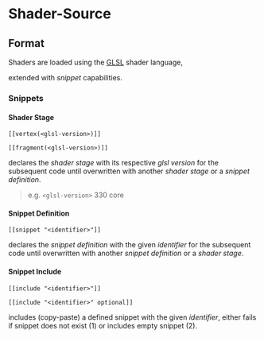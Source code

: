 # Shader-Source

## Format
Shaders are loaded using the [GLSL](https://www.khronos.org/opengl/wiki/Core_Language_(GLSL)) shader language,

extended with _snippet_ capabilities.

### Snippets

#### Shader Stage
```
[[vertex(<glsl-version>)]]
```

```
[[fragment(<glsl-version>)]]
```

declares the _shader stage_ with its respective _glsl version_ for the subsequent code
until overwritten with another _shader stage_ or a _snippet definition_.
> e.g. `<glsl-version>` 330 core

#### Snippet Definition
```
[[snippet "<identifier>"]]
```
declares the _snippet definition_ with the given _identifier_ for the subsequent code
until overwritten with another _snippet definition_ or a _shader stage_.

#### Snippet Include
```
[[include "<identifier>"]]
```
```
[[include "<identifier>" optional]]
```
includes (copy-paste) a defined snippet with the given _identifier_,
either fails if snippet does not exist (1) or includes empty snippet (2).